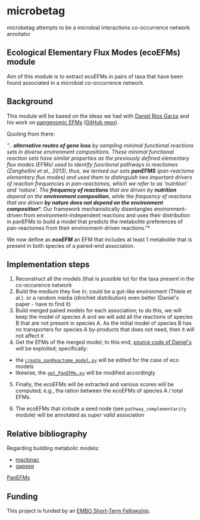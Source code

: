# microbetag
microbetag attempts to be a microbial interactions co-occurrence network annotator

## Ecological Elementary Flux Modes (ecoEFMs) module

Aim of this module is to extract ecoEFMs in pairs of taxa 
that have been found associated in a microbial co-occurrence network. 


## Background

This module will be based on the ideas we had with [Daniel Rios Garza](https://scholar.google.com.br/citations?user=LDOgr_oAAAAJ&hl=pt-BR)
and his work on [pangenomic EFMs](https://www.biorxiv.org/content/10.1101/2020.12.14.422685v3.full) ([GitHub repo](https://github.com/danielriosgarza/NutritionOrNature)).

Quoting from there: 

*"..* ***alternative routes of gene loss*** *by sampling 
minimal functional reactions sets in diverse environment compositions. 
These minimal functional reaction sets have similar properties 
as the previously defined elementary flux modes (EFMs) 
used to identify functional pathways in reactomes (Zanghellini et al., 2013), 
thus, we termed our sets* ***panEFMS*** *(pan-reactome elementary flux modes) 
and used them to distinguish two important drivers of reaction frequencies 
in pan-reactomes, which we refer to as ‘nutrition’ and ‘nature’. 
The* ***frequency of reactions*** *that are driven by* ***nutrition*** *depend on 
the* ***environment composition***, *while the frequency of reactions that are 
driven* ***by nature does not depend on the environment composition****. 
Our framework mechanistically disentangles environment-driven 
from environment-independent reactions and uses their distribution in panEFMs 
to build a model that predicts the metabolite preferences of pan-reactomes 
from their environment-driven reactions."*

We now define as ***ecoEFM***
an EFM that includes at least 1 metabolite that is present in 
both species of a paired-end association.



<!-- ## Studying notes 

A *flux mode* is a vector of reaction fluxes which satisfies the network constraints (also called flux balance constraints) 

Flux modes with minimal active reactions are ***Elemenetary flux modes (EFMs)***.
We can rebuild every flux mode with the linear combination of elementary flux modes. 

A ***cut set*** is a set of reactions such that disabling them, 
causes the target reaction to also get disabled (forced to 0). 

From Klamt Gilles: 
"We call a set of reactions a cut set (with respect to a defined objective reaction) 
if after the removal of these reactions from the network no feasible balanced 
flux distribution involves the objective reaction"; 
and 
"A cut set C (related to a defined objective reaction) is a minimal cut set (MCS) if no proper subset of C is a cut set."
-->


## Implementation steps

1. Reconstruct all the models (that is possible to) for the taxa present in the co-occurence network 
2. Build the medium they live in; could be a gut-like environment (Thiele et al.). or a random media (dirichlet distribution) even better (Daniel's paper - have to find it)
3. Build merged paired models for each association; to do this, we will keep the model of species A and we will add all the reactions of species B that are not present in species A. As the initial model of species B has no transporters for species A by-products that does not need, then it will not affect it
4. Get the EFMs of the merged model; 
to this end, [source code of Daniel's]() will be exploited; 
specifically: 

 - the [`create_panReactome_model.py`](https://github.com/danielriosgarza/NutritionOrNature/blob/main/Scripts/create_panReactome_model.py) will be edited for the case of eco models 
- likewise, the [`get_PanEFMs.py`](https://github.com/danielriosgarza/NutritionOrNature/blob/main/Scripts/get_PanEFMs.py) will be modified accordingly 

5. Finally, the ecoEFMs will be extracted and various scores will be computed; 
e.g., tha ration between the ecoEFMs of species A / total EFMs.  

6. The ecoEFMs that icnlude a seed node (see `pathway_complementarity` module) will be annotated as *super valid* association


## Relative bibliography 

Regarding building metabolic models: 
- [mackinac](https://github.com/mmundy42/mackinac)
- [gapseq](https://github.com/jotech/gapseq)

[PanEFMs](https://www.biorxiv.org/content/10.1101/2020.12.14.422685v3.full) 



## Funding

This project is funded by an [EMBO Short-Term Fellowship](https://www.embo.org/funding/fellowships-grants-and-career-support/scientific-exchange-grants/). 
